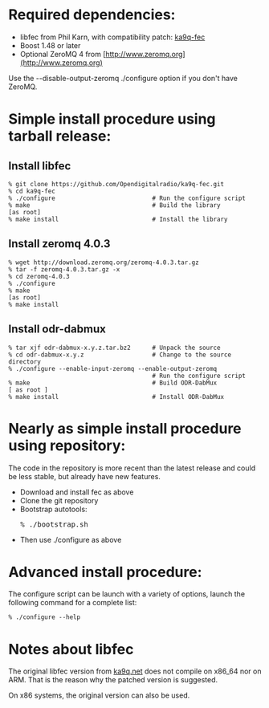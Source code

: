 Required dependencies:
======================

* libfec from Phil Karn, with compatibility patch:
[ka9q-fec](https://github.com/Opendigitalradio/ka9q-fec)
* Boost 1.48 or later
* Optional ZeroMQ 4 from [http://www.zeromq.org](http://www.zeromq.org)

Use the --disable-output-zeromq ./configure option if you don't have ZeroMQ.

Simple install procedure using tarball release:
===============================================

Install libfec
--------------

    % git clone https://github.com/Opendigitalradio/ka9q-fec.git
    % cd ka9q-fec
    % ./configure                           # Run the configure script
    % make                                  # Build the library
    [as root]
    % make install                          # Install the library

Install zeromq 4.0.3
--------------------

    % wget http://download.zeromq.org/zeromq-4.0.3.tar.gz
    % tar -f zeromq-4.0.3.tar.gz -x
    % cd zeromq-4.0.3
    % ./configure
    % make
    [as root]
    % make install

Install odr-dabmux
------------------

    % tar xjf odr-dabmux-x.y.z.tar.bz2      # Unpack the source
    % cd odr-dabmux-x.y.z                   # Change to the source directory
    % ./configure --enable-input-zeromq --enable-output-zeromq
                                            # Run the configure script
    % make                                  # Build ODR-DabMux
    [ as root ]
    % make install                          # Install ODR-DabMux

Nearly as simple install procedure using repository:
====================================================

The code in the repository is more recent than the latest
release and could be less stable, but already have new
features.

* Download and install fec as above
* Clone the git repository
* Bootstrap autotools: <pre>% ./bootstrap.sh</pre>
* Then use ./configure as above


Advanced install procedure:
===========================

The configure script can be launch with a variety of options, launch the
following command for a complete list:

    % ./configure --help

Notes about libfec
==================
The original libfec version from
[ka9q.net](http://www.ka9q.net/code/fec/fec-3.0.1.tar.bz2)
does not compile on x86\_64 nor on ARM. That is the reason why the patched
version is suggested.

On x86 systems, the original version can also be used.
